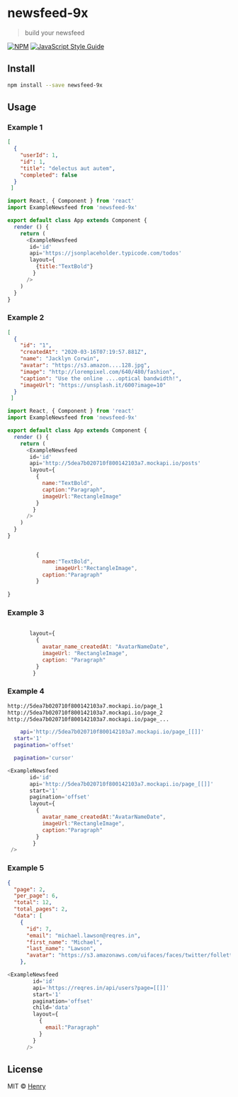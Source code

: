# newsfeed-9x

> build your newsfeed

[![NPM](https://img.shields.io/npm/v/newsfeed-9x.svg)](https://www.npmjs.com/package/newsfeed-9x) [![JavaScript Style Guide](https://img.shields.io/badge/code_style-standard-brightgreen.svg)](https://standardjs.com)

## Install

```bash
npm install --save newsfeed-9x
```

## Usage

### Example 1

```json
[
  {
    "userId": 1,
    "id": 1,
    "title": "delectus aut autem",
    "completed": false
  }
 ]
```


```javascript
import React, { Component } from 'react'
import ExampleNewsfeed from 'newsfeed-9x'

export default class App extends Component {
  render () {
    return (
      <ExampleNewsfeed 
       id='id'
       api='https://jsonplaceholder.typicode.com/todos'
       layout={ 
         {title:"TextBold"} 
        }
      />
    )
  }
}
```


### Example 2

```json
[
  {
    "id": "1",
    "createdAt": "2020-03-16T07:19:57.881Z",
    "name": "Jacklyn Corwin",
    "avatar": "https://s3.amazon....128.jpg",
    "image": "http://lorempixel.com/640/480/fashion",
    "caption": "Use the online ....optical bandwidth!",
    "imageUrl": "https://unsplash.it/600?image=10"
  }
 ]
```


```javascript
import React, { Component } from 'react'
import ExampleNewsfeed from 'newsfeed-9x'

export default class App extends Component {
  render () {
    return (
      <ExampleNewsfeed 
       id='id'
       api='http://5dea7b020710f800142103a7.mockapi.io/posts'
       layout={ 
         {
           name:"TextBold",
           caption:"Paragraph",
           imageUrl:"RectangleImage"
         } 
        }
      />
    )
  }
}
```

```javascript

         {
           name:"TextBold",
		       imageUrl:"RectangleImage",
           caption:"Paragraph"
         } 
      
}
```

### Example 3

```javascript

       layout={ 
         {
           avatar_name_createdAt: "AvatarNameDate",
           imageUrl: "RectangleImage",
           caption: "Paragraph"
         } 
        }
```

### Example 4

```bash
http://5dea7b020710f800142103a7.mockapi.io/page_1
http://5dea7b020710f800142103a7.mockapi.io/page_2
http://5dea7b020710f800142103a7.mockapi.io/page_...
```

```bash
	api='http://5dea7b020710f800142103a7.mockapi.io/page_[[]]'
  start='1'
  pagination='offset'
```

```bash
  pagination='cursor'
```

```javascript
<ExampleNewsfeed 
       id='id'
       api='http://5dea7b020710f800142103a7.mockapi.io/page_[[]]'
       start='1'
       pagination='offset'
       layout={ 
         {
           avatar_name_createdAt:"AvatarNameDate",
           imageUrl:"RectangleImage",
           caption:"Paragraph"
         } 
        }
 />
```


### Example 5

```json
{
  "page": 2,
  "per_page": 6,
  "total": 12,
  "total_pages": 2,
  "data": [
    {
      "id": 7,
      "email": "michael.lawson@reqres.in",
      "first_name": "Michael",
      "last_name": "Lawson",
      "avatar": "https://s3.amazonaws.com/uifaces/faces/twitter/follettkyle/128.jpg"
    },
```


```javascript
<ExampleNewsfeed 
        id='id'
        api='https://reqres.in/api/users?page=[[]]'
        start='1'
        pagination='offset'
        child='data'
        layout={ 
          {
            email:"Paragraph"
          } 
        }
      />
```
## License

MIT © [Henry](https://github.com/Henry)
